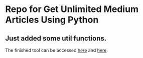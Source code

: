 # Repo for Get Unlimited Medium Articles Using Python

Just added some util functions.
--

The finished tool can be accessed [here](https://freemedium.info/app/) and [here](https://app.freemedium.info/).